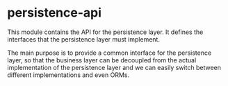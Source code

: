# persistence-api

This module contains the API for the persistence layer. It defines the interfaces that the persistence layer must implement.

The main purpose is to provide a common interface for the persistence layer, so that the business layer can be decoupled from the actual implementation of the persistence layer 
and we can easily switch between different implementations and even ORMs. 
